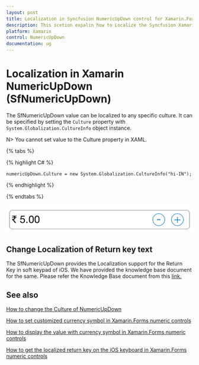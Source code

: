 ```yaml
---
layout: post
title: Localization in Syncfusion NumericUpDown control for Xamarin.Forms
description: This scetion expalin how to Localize the Syncfusion Xamarin.Forms SfNumericUpDown value and Change localization of return key text.
platform: Xamarin
control: NumericUpDown
documentation: ug
---
```

# Localization in Xamarin NumericUpDown (SfNumericUpDown)

The SfNumericUpDown value can be localized to any specific culture. It can be specified by setting the `Culture` property with `System.Globalization.CultureInfo` object instance.

N> You cannot set value to the Culture property in XAML.

{% tabs %}

{% highlight C# %}

	numericUpDown.Culture = new System.Globalization.CultureInfo("hi-IN");
	
{% endhighlight %}

{% endtabs %}

![Display the SfNumericUpDown control with culture](images/Culture.png)

## Change Localization of Return key text

The SfNumericUpDown provides the Localization support for the Return Key in soft keypad of iOS. We have provided the knowledge base document for the same. Please refer the Knowledge Base document from this [link.](https://www.syncfusion.com/kb/8074/how-to-localize-the-return-buttons-text-in-sfnumericupdown-in-xforms-ios)

## See also

[How to change the Culture of NumericUpDown](https://www.syncfusion.com/kb/7689/does-sfnumericupdown-responds-change-in-culture)

[How to set customized currency symbol in Xamarin.Forms numeric controls](https://www.syncfusion.com/kb/10446/how-to-set-customized-currency-symbol-in-xamarin-forms-numeric-controls)

[How to display the value with currency symbol in Xamarin.Forms numeric controls](https://www.syncfusion.com/kb/10444/how-to-display-the-value-with-currency-symbol-in-xamarin-forms-numeric-controls)

[How to get the localized return key on the iOS keyboard in Xamarin.Forms numeric controls](https://www.syncfusion.com/kb/8074/how-to-get-the-localized-return-key-on-the-ios-keyboard-in-xamarin-forms-numeric-controls)


